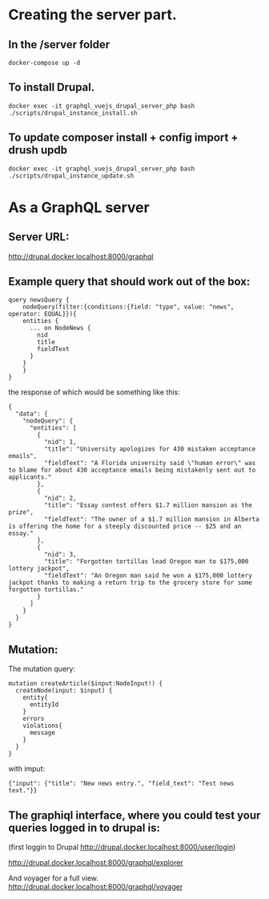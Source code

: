 # Creating the server part.

## In the /server folder

```
docker-compose up -d
```

## To install Drupal.

```
docker exec -it graphql_vuejs_drupal_server_php bash ./scripts/drupal_instance_install.sh
```


## To update composer install + config import + drush updb
```
docker exec -it graphql_vuejs_drupal_server_php bash ./scripts/drupal_instance_update.sh
```
# As a GraphQL server


## Server URL:

http://drupal.docker.localhost:8000/graphql


## Example query that should work out of the box:

```
query newsQuery {
	nodeQuery(filter:{conditions:{field: "type", value: "news", operator: EQUAL}}){
    entities {
      ... on NodeNews {
        nid
        title
        fieldText
      }
    }
	}
}

```

the response of which would be something like this:

```
{
  "data": {
    "nodeQuery": {
      "entities": [
        {
          "nid": 1,
          "title": "University apologizes for 430 mistaken acceptance emails",
          "fieldText": "A Florida university said \"human error\" was to blame for about 430 acceptance emails being mistakenly sent out to applicants."
        },
        {
          "nid": 2,
          "title": "Essay contest offers $1.7 million mansion as the prize",
          "fieldText": "The owner of a $1.7 million mansion in Alberta is offering the home for a steeply discounted price -- $25 and an essay."
        },
        {
          "nid": 3,
          "title": "Forgotten tortillas lead Oregon man to $175,000 lottery jackpot",
          "fieldText": "An Oregon man said he won a $175,000 lottery jackpot thanks to making a return trip to the grocery store for some forgotten tortillas."
        }
      ]
    }
  }
}
```

## Mutation:
The mutation query:
```
mutation createArticle($input:NodeInput!) {
  createNode(input: $input) {
    entity{
      entityId
    }
    errors
    violations{
      message
    }
  }
}
```
with imput:
```
{"input": {"title": "New news entry.", "field_text": "Test news text."}}
```

## The graphiql interface, where you could test your queries logged in to drupal is:
(first loggin to Drupal http://drupal.docker.localhost:8000/user/login)

http://drupal.docker.localhost:8000/graphql/explorer

And voyager for a full view.
http://drupal.docker.localhost:8000/graphql/voyager
